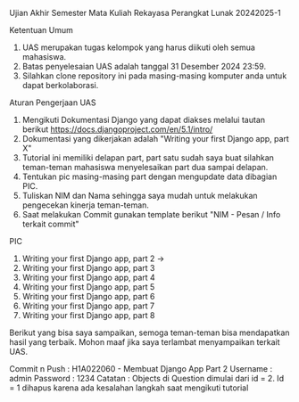 Ujian Akhir Semester Mata Kuliah Rekayasa Perangkat Lunak 20242025-1

Ketentuan Umum
1. UAS merupakan tugas kelompok yang harus diikuti oleh semua mahasiswa.
2. Batas penyelesaian UAS adalah tanggal 31 Desember 2024 23:59.
3. Silahkan clone repository ini pada masing-masing komputer anda untuk dapat berkolaborasi.

Aturan Pengerjaan UAS
1. Mengikuti Dokumentasi Django yang dapat diakses melalui tautan berikut https://docs.djangoproject.com/en/5.1/intro/
2. Dokumentasi yang dikerjakan adalah "Writing your first Django app, part X"
3. Tutorial ini memiliki delapan part, part satu sudah saya buat silahkan teman-teman mahasiswa menyelesaikan part dua sampai delapan.
4. Tentukan pic masing-masing part dengan mengupdate data dibagian PIC.
5. Tuliskan NIM dan Nama sehingga saya mudah untuk melakukan pengecekan kinerja teman-teman.
6. Saat melakukan Commit gunakan template berikut "NIM - Pesan / Info terkait commit"

PIC
1. Writing your first Django app, part 2 ->
2. Writing your first Django app, part 3
3. Writing your first Django app, part 4
4. Writing your first Django app, part 5
5. Writing your first Django app, part 6
6. Writing your first Django app, part 7
7. Writing your first Django app, part 8

Berikut yang bisa saya sampaikan, semoga teman-teman bisa mendapatkan hasil yang terbaik. Mohon maaf jika saya terlambat menyampaikan terkait UAS.


Commit n Push : H1A022060 - Membuat Django App Part 2
    Username    : admin
    Password    : 1234
    Catatan : Objects di Question dimulai dari id = 2. Id = 1 dihapus karena ada kesalahan langkah saat mengikuti tutorial